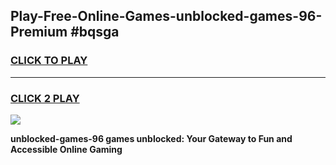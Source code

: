 
## Play-Free-Online-Games-unblocked-games-96-Premium #bqsga
<h3>
<a href="https://premium.freeplayer.one?title=unblocked-games-96&ref=8M">CLICK TO PLAY</a></h3>
<hr>

<h3>
<a href="https://premium.freeplayer.one?title=unblocked-games-96&ref=8M">CLICK 2 PLAY</a>
  
</h3>

<a href="https://premium.freeplayer.one?title=unblocked-games-96&ref=8M"><img src="https://clearcache.store/games.png"></a>


**unblocked-games-96 games unblocked: Your Gateway to Fun and Accessible Online Gaming**

